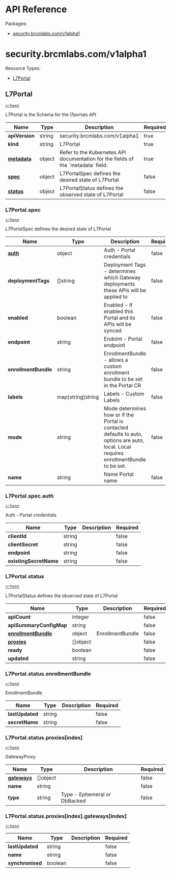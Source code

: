 # API Reference

Packages:

- [security.brcmlabs.com/v1alpha1](#securitybrcmlabscomv1alpha1)

# security.brcmlabs.com/v1alpha1

Resource Types:

- [L7Portal](#l7portal)




## L7Portal
<sup><sup>[↩ Parent](#securitybrcmlabscomv1alpha1 )</sup></sup>






L7Portal is the Schema for the l7portals API

<table>
    <thead>
        <tr>
            <th>Name</th>
            <th>Type</th>
            <th>Description</th>
            <th>Required</th>
        </tr>
    </thead>
    <tbody><tr>
      <td><b>apiVersion</b></td>
      <td>string</td>
      <td>security.brcmlabs.com/v1alpha1</td>
      <td>true</td>
      </tr>
      <tr>
      <td><b>kind</b></td>
      <td>string</td>
      <td>L7Portal</td>
      <td>true</td>
      </tr>
      <tr>
      <td><b><a href="https://kubernetes.io/docs/reference/generated/kubernetes-api/v1.27/#objectmeta-v1-meta">metadata</a></b></td>
      <td>object</td>
      <td>Refer to the Kubernetes API documentation for the fields of the `metadata` field.</td>
      <td>true</td>
      </tr><tr>
        <td><b><a href="#l7portalspec">spec</a></b></td>
        <td>object</td>
        <td>
          L7PortalSpec defines the desired state of L7Portal<br/>
        </td>
        <td>false</td>
      </tr><tr>
        <td><b><a href="#l7portalstatus">status</a></b></td>
        <td>object</td>
        <td>
          L7PortalStatus defines the observed state of L7Portal<br/>
        </td>
        <td>false</td>
      </tr></tbody>
</table>


### L7Portal.spec
<sup><sup>[↩ Parent](#l7portal)</sup></sup>



L7PortalSpec defines the desired state of L7Portal

<table>
    <thead>
        <tr>
            <th>Name</th>
            <th>Type</th>
            <th>Description</th>
            <th>Required</th>
        </tr>
    </thead>
    <tbody><tr>
        <td><b><a href="#l7portalspecauth">auth</a></b></td>
        <td>object</td>
        <td>
          Auth - Portal credentials<br/>
        </td>
        <td>false</td>
      </tr><tr>
        <td><b>deploymentTags</b></td>
        <td>[]string</td>
        <td>
          Deployment Tags - determines which Gateway deployments these APIs will be applied to<br/>
        </td>
        <td>false</td>
      </tr><tr>
        <td><b>enabled</b></td>
        <td>boolean</td>
        <td>
          Enabled - if enabled this Portal and its APIs will be synced<br/>
        </td>
        <td>false</td>
      </tr><tr>
        <td><b>endpoint</b></td>
        <td>string</td>
        <td>
          Endoint - Portal endpoint<br/>
        </td>
        <td>false</td>
      </tr><tr>
        <td><b>enrollmentBundle</b></td>
        <td>string</td>
        <td>
          EnrollmentBundle - allows a custom enrollment bundle to be set in the Portal CR<br/>
        </td>
        <td>false</td>
      </tr><tr>
        <td><b>labels</b></td>
        <td>map[string]string</td>
        <td>
          Labels - Custom Labels<br/>
        </td>
        <td>false</td>
      </tr><tr>
        <td><b>mode</b></td>
        <td>string</td>
        <td>
          Mode determines how or if the Portal is contacted defaults to auto, options are auto, local. Local requires enrollmentBundle to be set.<br/>
        </td>
        <td>false</td>
      </tr><tr>
        <td><b>name</b></td>
        <td>string</td>
        <td>
          Name Portal name<br/>
        </td>
        <td>false</td>
      </tr></tbody>
</table>


### L7Portal.spec.auth
<sup><sup>[↩ Parent](#l7portalspec)</sup></sup>



Auth - Portal credentials

<table>
    <thead>
        <tr>
            <th>Name</th>
            <th>Type</th>
            <th>Description</th>
            <th>Required</th>
        </tr>
    </thead>
    <tbody><tr>
        <td><b>clientId</b></td>
        <td>string</td>
        <td>
          <br/>
        </td>
        <td>false</td>
      </tr><tr>
        <td><b>clientSecret</b></td>
        <td>string</td>
        <td>
          <br/>
        </td>
        <td>false</td>
      </tr><tr>
        <td><b>endpoint</b></td>
        <td>string</td>
        <td>
          <br/>
        </td>
        <td>false</td>
      </tr><tr>
        <td><b>existingSecretName</b></td>
        <td>string</td>
        <td>
          <br/>
        </td>
        <td>false</td>
      </tr></tbody>
</table>


### L7Portal.status
<sup><sup>[↩ Parent](#l7portal)</sup></sup>



L7PortalStatus defines the observed state of L7Portal

<table>
    <thead>
        <tr>
            <th>Name</th>
            <th>Type</th>
            <th>Description</th>
            <th>Required</th>
        </tr>
    </thead>
    <tbody><tr>
        <td><b>apiCount</b></td>
        <td>integer</td>
        <td>
          <br/>
        </td>
        <td>false</td>
      </tr><tr>
        <td><b>apiSummaryConfigMap</b></td>
        <td>string</td>
        <td>
          <br/>
        </td>
        <td>false</td>
      </tr><tr>
        <td><b><a href="#l7portalstatusenrollmentbundle">enrollmentBundle</a></b></td>
        <td>object</td>
        <td>
          EnrollmentBundle<br/>
        </td>
        <td>false</td>
      </tr><tr>
        <td><b><a href="#l7portalstatusproxiesindex">proxies</a></b></td>
        <td>[]object</td>
        <td>
          <br/>
        </td>
        <td>false</td>
      </tr><tr>
        <td><b>ready</b></td>
        <td>boolean</td>
        <td>
          <br/>
        </td>
        <td>false</td>
      </tr><tr>
        <td><b>updated</b></td>
        <td>string</td>
        <td>
          <br/>
        </td>
        <td>false</td>
      </tr></tbody>
</table>


### L7Portal.status.enrollmentBundle
<sup><sup>[↩ Parent](#l7portalstatus)</sup></sup>



EnrollmentBundle

<table>
    <thead>
        <tr>
            <th>Name</th>
            <th>Type</th>
            <th>Description</th>
            <th>Required</th>
        </tr>
    </thead>
    <tbody><tr>
        <td><b>lastUpdated</b></td>
        <td>string</td>
        <td>
          <br/>
        </td>
        <td>false</td>
      </tr><tr>
        <td><b>secretName</b></td>
        <td>string</td>
        <td>
          <br/>
        </td>
        <td>false</td>
      </tr></tbody>
</table>


### L7Portal.status.proxies[index]
<sup><sup>[↩ Parent](#l7portalstatus)</sup></sup>



GatewayProxy

<table>
    <thead>
        <tr>
            <th>Name</th>
            <th>Type</th>
            <th>Description</th>
            <th>Required</th>
        </tr>
    </thead>
    <tbody><tr>
        <td><b><a href="#l7portalstatusproxiesindexgatewaysindex">gateways</a></b></td>
        <td>[]object</td>
        <td>
          <br/>
        </td>
        <td>false</td>
      </tr><tr>
        <td><b>name</b></td>
        <td>string</td>
        <td>
          <br/>
        </td>
        <td>false</td>
      </tr><tr>
        <td><b>type</b></td>
        <td>string</td>
        <td>
          Type - Ephemeral or DbBacked<br/>
        </td>
        <td>false</td>
      </tr></tbody>
</table>


### L7Portal.status.proxies[index].gateways[index]
<sup><sup>[↩ Parent](#l7portalstatusproxiesindex)</sup></sup>





<table>
    <thead>
        <tr>
            <th>Name</th>
            <th>Type</th>
            <th>Description</th>
            <th>Required</th>
        </tr>
    </thead>
    <tbody><tr>
        <td><b>lastUpdated</b></td>
        <td>string</td>
        <td>
          <br/>
        </td>
        <td>false</td>
      </tr><tr>
        <td><b>name</b></td>
        <td>string</td>
        <td>
          <br/>
        </td>
        <td>false</td>
      </tr><tr>
        <td><b>synchronised</b></td>
        <td>boolean</td>
        <td>
          <br/>
        </td>
        <td>false</td>
      </tr></tbody>
</table>
